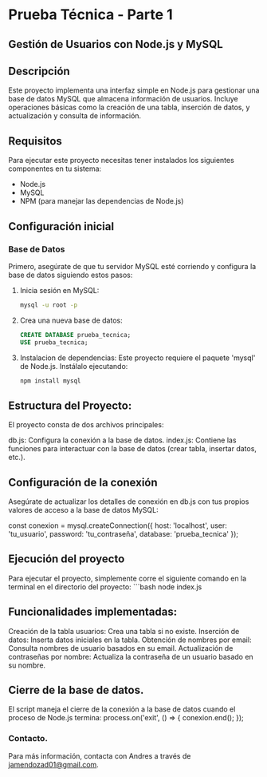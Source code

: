 # Prueba Técnica - Parte 1
## Gestión de Usuarios con Node.js y MySQL

## Descripción
Este proyecto implementa una interfaz simple en Node.js para gestionar una base de datos MySQL que almacena información de usuarios. Incluye operaciones básicas como la creación de una tabla, inserción de datos, y actualización y consulta de información.

## Requisitos

Para ejecutar este proyecto necesitas tener instalados los siguientes componentes en tu sistema:
- Node.js
- MySQL
- NPM (para manejar las dependencias de Node.js)

## Configuración inicial

### Base de Datos

Primero, asegúrate de que tu servidor MySQL esté corriendo y configura la base de datos siguiendo estos pasos:

1. Inicia sesión en MySQL:
   ```bash
   mysql -u root -p

2. Crea una nueva base de datos:
   ```sql
   CREATE DATABASE prueba_tecnica;
   USE prueba_tecnica;

3. Instalacion de dependencias:
    Este proyecto requiere el paquete 'mysql' de Node.js. Instálalo ejecutando:
    ```bash
    npm install mysql

## Estructura del Proyecto:

El proyecto consta de dos archivos principales:

db.js: Configura la conexión a la base de datos.
index.js: Contiene las funciones para interactuar con la base de datos (crear tabla, insertar datos, etc.).

## Configuración de la conexión

Asegúrate de actualizar los detalles de conexión en db.js con tus propios valores de acceso a la base de datos MySQL:

const conexion = mysql.createConnection({
    host: 'localhost',
    user: 'tu_usuario',
    password: 'tu_contraseña',
    database: 'prueba_tecnica'
});

## Ejecución del proyecto
Para ejecutar el proyecto, simplemente corre el siguiente comando en la terminal en el directorio del proyecto:
    ```bash
    node index.js

## Funcionalidades implementadas:
Creación de la tabla usuarios: Crea una tabla si no existe.
Inserción de datos: Inserta datos iniciales en la tabla.
Obtención de nombres por email: Consulta nombres de usuario basados en su email.
Actualización de contraseñas por nombre: Actualiza la contraseña de un usuario basado en su nombre.

## Cierre de la base de datos.
El script maneja el cierre de la conexión a la base de datos cuando el proceso de Node.js termina:
    process.on('exit', () => {
    conexion.end();
});

### Contacto.
Para más información, contacta con Andres a través de jamendozad01@gmail.com.
